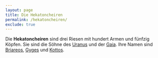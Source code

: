 ```yaml
---
layout: page
title: Die Hekatoncheiren
permalink: /hekatoncheiren/
exclude: true
---
```


Die **Hekatoncheiren** sind drei Riesen mit hundert Armen und fünfzig Köpfen. Sie sind die Söhne des [Uranus](/uranus/) und der [Gaia](/gaia/). Ihre Namen sind [Briareos](/briareos/), [Gyges](/gyges/) und [Kottos](/Kottos/).

